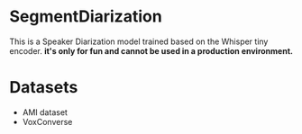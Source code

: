 # SegmentDiarization

This is a Speaker Diarization model trained based on the Whisper tiny encoder. **it's only for fun and cannot be used in a production environment.**

# Datasets

- AMI dataset
- VoxConverse

